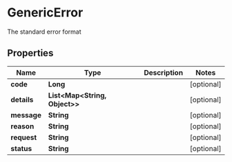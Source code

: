 

# GenericError

The standard error format

## Properties

Name | Type | Description | Notes
------------ | ------------- | ------------- | -------------
**code** | **Long** |  |  [optional]
**details** | **List&lt;Map&lt;String, Object&gt;&gt;** |  |  [optional]
**message** | **String** |  |  [optional]
**reason** | **String** |  |  [optional]
**request** | **String** |  |  [optional]
**status** | **String** |  |  [optional]



